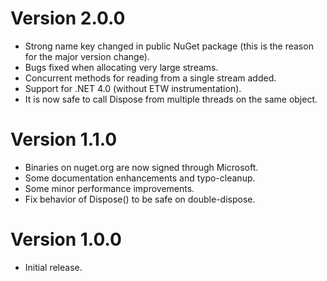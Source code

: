 # Version 2.0.0
- Strong name key changed in public NuGet package (this is the reason for the major version change).
- Bugs fixed when allocating very large streams.
- Concurrent methods for reading from a single stream added.
- Support for .NET 4.0 (without ETW instrumentation).
- It is now safe to call Dispose from multiple threads on the same object.

# Version 1.1.0
- Binaries on nuget.org are now signed through Microsoft.
- Some documentation enhancements and typo-cleanup.
- Some minor performance improvements.
- Fix behavior of Dispose() to be safe on double-dispose.

# Version 1.0.0
- Initial release.
